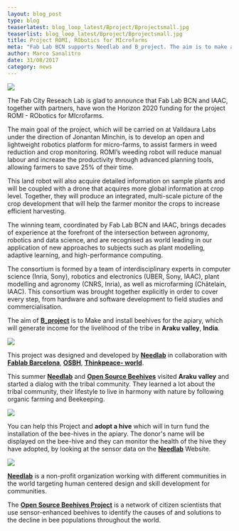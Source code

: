 ```yaml
---
layout: blog_post
type: blog
teaserlatest: blog_loop_latest/Bproject/Bprojectsmall.jpg
teaserlist: blog_loop_latest/Bproject/Bprojectsmall.jpg
title: Project ROMI, RObotics for MIcrofarms
meta: "Fab Lab BCN supports Needlab and B_project. The aim is to make and install beehives for the apiary, which will generate income for the livelihood of the tribe in Araku valley, India."
author: Marco Sanalitro
date: 31/08/2017 
category: news
---
```


<img src= "http://www.fablabbcn.org/img/blog/blog_loop_latest/Bproject/Bproject1.jpg" align="middle"> 
<br>

The Fab City Reseach Lab is glad to announce that Fab Lab BCN and IAAC, together with partners, have won the Horizon 2020 funding for the project ROMI - RObotics for MIcrofarms.<br> 

The main goal of the project, which will be carried on at Valldaura Labs under the direction of Jonantan Minchin, is to develop an open and lightweight robotics platform for micro-farms, to assist farmers in weed reduction and crop monitoring. ROMI’s weeding robot will reduce manual labour and increase the productivity through advanced planning tools, allowing farmers to save 25% of their time.<br> 

This land robot will also acquire detailed information on sample plants and will be coupled with a drone that acquires more global information at crop level. Together, they will produce an integrated, multi-scale picture of the crop development that will help the farmer monitor the crops to increase efficient harvesting.<br> 

The winning team, coordinated by Fab Lab BCN and IAAC, brings decades of experience at the forefront of the intersection between agronomy, robotics and data science, and are recognised as world leading in our application of new approaches to subjects such as plant modelling, adaptive learning, and high-performance computing.<br> 

The consortium is formed by a team of interdisciplinary experts in computer science (Inria, Sony), robotics and electronics (UBER, Sony, IAAC), plant modelling and agronomy (CNRS, Inria), as well as microfarming (Châtelain, IAAC). This consortium was brought together explicitly in order to cover every step, from hardware and software development to field studies and commercialisation.<br> 



The aim of <strong><a href="http://www.needlab.org/">B_project</a></strong> is to Make and install beehives for the apiary, which will generate income for the livelihood of the tribe in <strong>Araku valley</strong>, <strong>India</strong>.

<img src= "http://www.fablabbcn.org/img/blog/blog_loop_latest/Bproject/Bproject2.jpg" align="middle"> 
<br>

This project was designed and developed by <strong><a href="http://www.needlab.org/">Needlab</a></strong> in collaboration with <strong><a href="http://barcelona.makerfaire.com/">Fablab Barcelona</a></strong>, <strong><a href="https://www.osbeehives.com/">OSBH</a></strong>, <strong><a href="https://www.facebook.com/ThinkPeaceworld/">Thinkpeace- world</a></strong>.

This summer <strong><a href="http://www.needlab.org/">Needlab</a></strong> and <strong><a href="https://www.osbeehives.com/">Open Source Beehives</a></strong> visited <strong>Araku valley</strong> and started a dialog with the tribal community. They learned a lot about the tribal community, their lifestyle to live in harmony with nature by following organic farming and Beekeeping. 

<img src= "http://www.fablabbcn.org/img/blog/blog_loop_latest/Bproject/Bproject3.jpg" align="middle"> 
<br>

You can help this Project and <strong>adopt a hive</strong> which will in turn fund the installation of the bee-hives in the apiary. The donor's name will be displayed on the bee-hive and they can monitor the health of the hive they have adopted, by looking at the sensor data on the <strong><a href="http://www.needlab.org/">Needlab</a></strong> Website.

<img src= "http://www.fablabbcn.org/img/blog/blog_loop_latest/Bproject/Bproject4.jpg" align="middle"> 
<br>

<strong><a href="http://www.needlab.org/">Needlab</a></strong> is a non-profit organization working with different communities in the world targeting human centered design and skill development for communities.<br> 

The <strong><a href="https://www.osbeehives.com/">Open Source Beehives Project</a></strong> is a network of citizen scientists that use sensor-enhanced beehives to identify the causes of and solutions to the decline in bee populations throughout the world.<br> 



